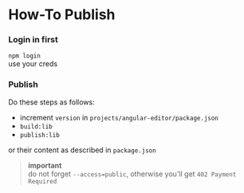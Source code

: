 # How-To Publish

### Login in first
`npm login`  
use your creds

### Publish
Do these steps as follows:
* increment `version` in `projects/angular-editor/package.json`  
* `build:lib`
* `publish:lib`

or their content as described in `package.json`

> **important**  
>do not forget `--access=public`, otherwise you'll get `402 Payment Required ` 
